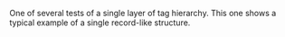 One of several tests of a single layer of tag hierarchy. This one shows
a typical example of a single record-like structure.
